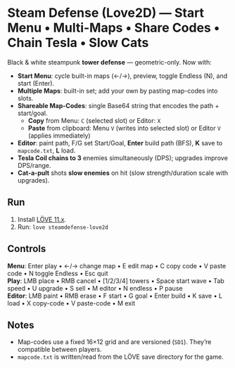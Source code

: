 
# Steam Defense (Love2D) — Start Menu • Multi-Maps • Share Codes • Chain Tesla • Slow Cats

Black & white steampunk **tower defense** — geometric-only. Now with:
- **Start Menu**: cycle built-in maps (←/→), preview, toggle Endless (N), and start (Enter).
- **Multiple Maps**: built-in set; add your own by pasting map-codes into slots.
- **Shareable Map-Codes**: single Base64 string that encodes the path + start/goal.
  - **Copy** from Menu: `C` (selected slot) or Editor: `X`
  - **Paste** from clipboard: Menu `V` (writes into selected slot) or Editor `V` (applies immediately)
- **Editor**: paint path, F/G set Start/Goal, **Enter** build path (BFS), **K** save to `mapcode.txt`, **L** load.
- **Tesla Coil chains to 3** enemies simultaneously (DPS); upgrades improve DPS/range.
- **Cat-a-pult** shots **slow enemies** on hit (slow strength/duration scale with upgrades).

## Run
1. Install [LÖVE 11.x](https://love2d.org/).
2. Run: `love steamdefense-love2d`

## Controls
**Menu**: Enter play • ←/→ change map • E edit map • C copy code • V paste code • N toggle Endless • Esc quit  
**Play**: LMB place • RMB cancel • [1/2/3/4] towers • Space start wave • Tab speed • U upgrade • S sell • M editor • N endless • P pause  
**Editor**: LMB paint • RMB erase • F start • G goal • Enter build • K save • L load • X copy-code • V paste-code • M exit

## Notes
- Map-codes use a fixed 16×12 grid and are versioned (`SD1`). They’re compatible between players.
- `mapcode.txt` is written/read from the LÖVE save directory for the game.
